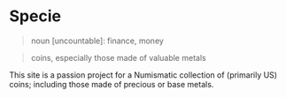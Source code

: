 # Specie

> noun \[uncountable]: finance, money

> coins, especially those made of valuable metals

This site is a passion project for a Numismatic collection of (primarily US) coins; including those made of
precious or base metals.
